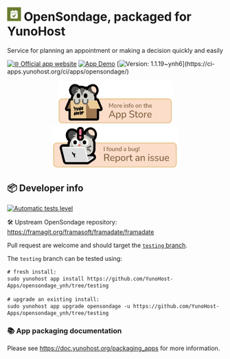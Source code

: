 <!--
N.B.: This README was automatically generated by <https://github.com/YunoHost/apps_tools/blob/main/readme_generator>
It shall NOT be edited by hand.
-->

<h1>
  <img src="https://raw.githubusercontent.com/YunoHost/apps/main/logos/opensondage.png" width="32px" alt="Logo of OpenSondage">
  OpenSondage, packaged for YunoHost
</h1>

Service for planning an appointment or making a decision quickly and easily

[![🌐 Official app website](https://img.shields.io/badge/Official_app_website-darkgreen?style=for-the-badge)](https://framadate.org/)
[![App Demo](https://img.shields.io/badge/App_Demo-blue?style=for-the-badge)](https://framadate.org/)
[![Version: 1.1.19~ynh6](https://img.shields.io/badge/Version-1.1.19~ynh6-rgba(0,150,0,1)?style=for-the-badge)](https://ci-apps.yunohost.org/ci/apps/opensondage/)

<div align="center">
<a href="https://apps.yunohost.org/app/opensondage"><img height="100px" src="https://github.com/YunoHost/yunohost-artwork/raw/refs/heads/main/badges/neopossum-badges/badge_more_info_on_the_appstore.svg"/></a>
<a href="https://github.com/YunoHost-Apps/opensondage_ynh/issues"><img height="100px" src="https://github.com/YunoHost/yunohost-artwork/raw/refs/heads/main/badges/neopossum-badges/badge_report_an_issue.svg"/></a>
</div>

## 📦 Developer info

[![Automatic tests level](https://apps.yunohost.org/badge/cilevel/opensondage)](https://ci-apps.yunohost.org/ci/apps/opensondage/)

🛠️ Upstream OpenSondage repository: <https://framagit.org/framasoft/framadate/framadate>

Pull request are welcome and should target the [`testing` branch](https://github.com/YunoHost-Apps/opensondage_ynh/tree/testing).

The `testing` branch can be tested using:
```
# fresh install:
sudo yunohost app install https://github.com/YunoHost-Apps/opensondage_ynh/tree/testing

# upgrade an existing install:
sudo yunohost app upgrade opensondage -u https://github.com/YunoHost-Apps/opensondage_ynh/tree/testing
```

### 📚 App packaging documentation

Please see <https://doc.yunohost.org/packaging_apps> for more information.